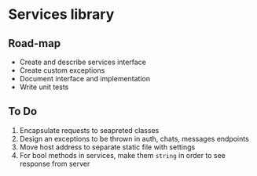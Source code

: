 # Services library

## Road-map

- Create and describe services interface
- Create custom exceptions
- Document interface and implementation
- Write unit tests

## To Do

1. Encapsulate requests to seapreted classes
2. Design an exceptions to be thrown in auth, chats, messages endpoints
3. Move host address to separate static file with settings
4. For bool methods in services, make them `string` in order to see response from server
